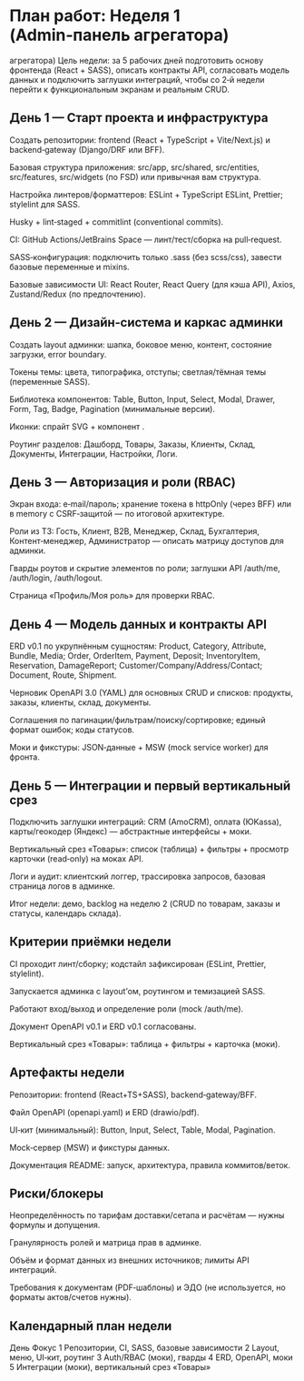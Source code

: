 # План работ: Неделя 1 (Admin‑панель агрегатора)
 агрегатора)
 Цель недели: за 5 рабочих дней подготовить основу фронтенда (React + SASS),
описать контракты API, согласовать модель данных и подключить заглушки интеграций, чтобы со 2‑й недели перейти к функциональным экранам и реальным CRUD.
## День 1 — Старт проекта и инфраструктура

Создать репозитории: frontend (React + TypeScript + Vite/Next.js) и backend‑gateway (Django/DRF или BFF).

Базовая структура приложения: src/app, src/shared, src/entities, src/features,
src/widgets (по FSD) или привычная вам структура.

Настройка линтеров/форматтеров: ESLint + TypeScript ESLint, Prettier; stylelint для SASS.

Husky + lint‑staged + commitlint (conventional commits).

CI: GitHub Actions/JetBrains Space — линт/тест/сборка на pull‑request.

SASS‑конфигурация: подключить только .sass (без scss/css), завести базовые переменные и mixins.

Базовые зависимости UI: React Router, React Query (для кэша API), Axios,
Zustand/Redux (по предпочтению).
## День 2 — Дизайн‑система и каркас админки

Создать layout админки: шапка, боковое меню, контент, состояние загрузки,
error boundary.

Токены темы: цвета, типографика, отступы; светлая/тёмная темы (переменные SASS).

Библиотека компонентов: Table, Button, Input, Select, Modal, Drawer, Form, Tag,
Badge, Pagination (минимальные версии).

Иконки: спрайт SVG + компонент .

Роутинг разделов: Дашборд, Товары, Заказы, Клиенты, Склад, Документы,
Интеграции, Настройки, Логи.
## День 3 — Авторизация и роли (RBAC)

Экран входа: e‑mail/пароль; хранение токена в httpOnly (через BFF) или в memory с CSRF‑защитой — по итоговой архитектуре.

Роли из ТЗ: Гость, Клиент, B2B, Менеджер, Склад, Бухгалтерия,
Контент‑менеджер, Администратор — описать матрицу доступов для админки.

Гварды роутов и скрытие элементов по роли; заглушки API /auth/me, /auth/login,
/auth/logout.

Страница «Профиль/Моя роль» для проверки RBAC.
## День 4 — Модель данных и контракты API


ERD v0.1 по укрупнённым сущностям: Product, Category, Attribute, Bundle, Media;
Order, OrderItem, Payment, Deposit; InventoryItem, Reservation, DamageReport;
Customer/Company/Address/Contact; Document, Route, Shipment.

Черновик OpenAPI 3.0 (YAML) для основных CRUD и списков: продукты, заказы,
клиенты, склад, документы.

Соглашения по пагинации/фильтрам/поиску/сортировке; единый формат ошибок; коды статусов.

Моки и фикстуры: JSON‑данные + MSW (mock service worker) для фронта.
## День 5 — Интеграции и первый вертикальный срез

Подключить заглушки интеграций: CRM (AmoCRM), оплата (ЮKassa),
карты/геокодер (Яндекс) — абстрактные интерфейсы + моки.

Вертикальный срез «Товары»: список (таблица) + фильтры + просмотр карточки (read‑only) на моках API.

Логи и аудит: клиентский логгер, трассировка запросов, базовая страница логов в админке.

Итог недели: демо, backlog на неделю 2 (CRUD по товарам, заказы и статусы,
календарь склада).
## Критерии приёмки недели

CI проходит линт/сборку; кодстайл зафиксирован (ESLint, Prettier, stylelint).

Запускается админка с layout’ом, роутингом и темизацией SASS.

Работают вход/выход и определение роли (mock /auth/me).

Документ OpenAPI v0.1 и ERD v0.1 согласованы.

Вертикальный срез «Товары»: таблица + фильтры + карточка (моки).
## Артефакты недели

Репозитории: frontend (React+TS+SASS), backend‑gateway/BFF.

Файл OpenAPI (openapi.yaml) и ERD (drawio/pdf).

UI‑кит (минимальный): Button, Input, Select, Table, Modal, Pagination.

Mock‑сервер (MSW) и фикстуры данных.

Документация READMЕ: запуск, архитектура, правила коммитов/веток.
## Риски/блокеры

Неопределённость по тарифам доставки/сетапа и расчётам — нужны формулы и допущения.

Гранулярность ролей и матрица прав в админке.

Объём и формат данных из внешних источников; лимиты API интеграций.

Требования к документам (PDF‑шаблоны) и ЭДО (не используется, но форматы актов/счетов нужны).
## Календарный план недели

День Фокус
1 Репозитории, CI, SASS, базовые зависимости 2
Layout, меню, UI‑кит, роутинг 3
Auth/RBAC (моки), гварды 4
ERD, OpenAPI, моки 5
Интеграции (моки), вертикальный срез «Товары»

